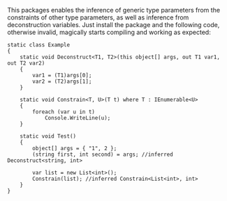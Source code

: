 This packages enables the inference of generic type parameters from the constraints of other type parameters, as well as inference from deconstruction variables.
Just install the package and the following code, otherwise invalid, magically starts compiling and working as expected:

```
static class Example
{
    static void Deconstruct<T1, T2>(this object[] args, out T1 var1, out T2 var2)
    {
        var1 = (T1)args[0];
        var2 = (T2)args[1];
    }

    static void Constrain<T, U>(T t) where T : IEnumerable<U>
    {
        foreach (var u in t)
            Console.WriteLine(u);
    }

    static void Test()
    {
        object[] args = { "1", 2 };
        (string first, int second) = args; //inferred Deconstruct<string, int>

        var list = new List<int>();
        Constrain(list); //inferred Constrain<List<int>, int>
    }
}
```